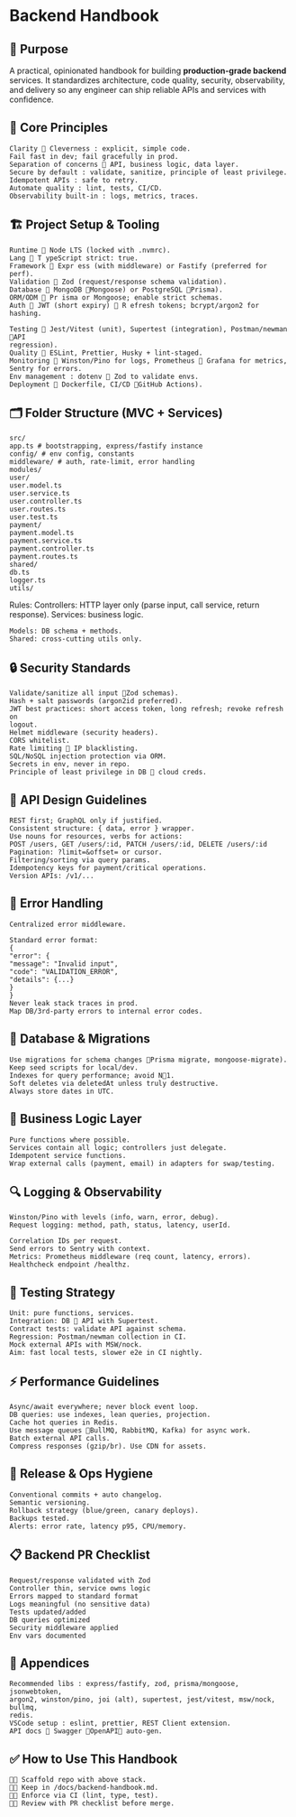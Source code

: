 # Backend Handbook

## 🎯 Purpose

A practical, opinionated handbook for building **production-grade backend**
services. It standardizes architecture, code quality, security, observability, and
delivery so any engineer can ship reliable APIs and services with confidence.

## 🧭 Core Principles

```
Clarity  Cleverness : explicit, simple code.
Fail fast in dev; fail gracefully in prod.
Separation of concerns  API, business logic, data layer.
Secure by default : validate, sanitize, principle of least privilege.
Idempotent APIs : safe to retry.
Automate quality : lint, tests, CI/CD.
Observability built-in : logs, metrics, traces.
```
## 🏗 Project Setup & Tooling

```
Runtime  Node LTS (locked with .nvmrc).
Lang  T ypeScript strict: true.
Framework  Expr ess (with middleware) or Fastify (preferred for perf).
Validation  Zod (request/response schema validation).
Database  MongoDB Mongoose) or PostgreSQL Prisma).
ORM/ODM  Pr isma or Mongoose; enable strict schemas.
Auth  JWT (short expiry)  R efresh tokens; bcrypt/argon2 for hashing.
```

```
Testing  Jest/Vitest (unit), Supertest (integration), Postman/newman API
regression).
Quality  ESLint, Prettier, Husky + lint-staged.
Monitoring  Winston/Pino for logs, Prometheus  Grafana for metrics,
Sentry for errors.
Env management : dotenv  Zod to validate envs.
Deployment  Dockerfile, CI/CD GitHub Actions).
```
## 🗂 Folder Structure (MVC + Services)

```
src/
app.ts # bootstrapping, express/fastify instance
config/ # env config, constants
middleware/ # auth, rate-limit, error handling
modules/
user/
user.model.ts
user.service.ts
user.controller.ts
user.routes.ts
user.test.ts
payment/
payment.model.ts
payment.service.ts
payment.controller.ts
payment.routes.ts
shared/
db.ts
logger.ts
utils/
```
Rules:
Controllers: HTTP layer only (parse input, call service, return response).
Services: business logic.


```
Models: DB schema + methods.
Shared: cross-cutting utils only.
```
## 🔒 Security Standards

```
Validate/sanitize all input Zod schemas).
Hash + salt passwords (argon2id preferred).
JWT best practices: short access token, long refresh; revoke refresh on
logout.
Helmet middleware (security headers).
CORS whitelist.
Rate limiting  IP blacklisting.
SQL/NoSQL injection protection via ORM.
Secrets in env, never in repo.
Principle of least privilege in DB  cloud creds.
```
## 🔗 API Design Guidelines

```
REST first; GraphQL only if justified.
Consistent structure: { data, error } wrapper.
Use nouns for resources, verbs for actions:
POST /users, GET /users/:id, PATCH /users/:id, DELETE /users/:id
Pagination: ?limit=&offset= or cursor.
Filtering/sorting via query params.
Idempotency keys for payment/critical operations.
Version APIs: /v1/...
```
## 🧯 Error Handling

```
Centralized error middleware.
```

```
Standard error format:
{
"error": {
"message": "Invalid input",
"code": "VALIDATION_ERROR",
"details": {...}
}
}
Never leak stack traces in prod.
Map DB/3rd-party errors to internal error codes.
```
## 🧩 Database & Migrations

```
Use migrations for schema changes Prisma migrate, mongoose-migrate).
Keep seed scripts for local/dev.
Indexes for query performance; avoid N1.
Soft deletes via deletedAt unless truly destructive.
Always store dates in UTC.
```
## 🧠 Business Logic Layer

```
Pure functions where possible.
Services contain all logic; controllers just delegate.
Idempotent service functions.
Wrap external calls (payment, email) in adapters for swap/testing.
```
## 🔍 Logging & Observability

```
Winston/Pino with levels (info, warn, error, debug).
Request logging: method, path, status, latency, userId.
```

```
Correlation IDs per request.
Send errors to Sentry with context.
Metrics: Prometheus middleware (req count, latency, errors).
Healthcheck endpoint /healthz.
```
## 🧪 Testing Strategy

```
Unit: pure functions, services.
Integration: DB  API with Supertest.
Contract tests: validate API against schema.
Regression: Postman/newman collection in CI.
Mock external APIs with MSW/nock.
Aim: fast local tests, slower e2e in CI nightly.
```
## ⚡ Performance Guidelines

```
Async/await everywhere; never block event loop.
DB queries: use indexes, lean queries, projection.
Cache hot queries in Redis.
Use message queues BullMQ, RabbitMQ, Kafka) for async work.
Batch external API calls.
Compress responses (gzip/br). Use CDN for assets.
```
## 🔁 Release & Ops Hygiene

```
Conventional commits + auto changelog.
Semantic versioning.
Rollback strategy (blue/green, canary deploys).
Backups tested.
Alerts: error rate, latency p95, CPU/memory.
```

## 📋 Backend PR Checklist

```
Request/response validated with Zod
Controller thin, service owns logic
Errors mapped to standard format
Logs meaningful (no sensitive data)
Tests updated/added
DB queries optimized
Security middleware applied
Env vars documented
```
## 📎 Appendices

```
Recommended libs : express/fastify, zod, prisma/mongoose, jsonwebtoken,
argon2, winston/pino, joi (alt), supertest, jest/vitest, msw/nock, bullmq,
redis.
VSCode setup : eslint, prettier, REST Client extension.
API docs  Swagger OpenAPI auto-gen.
```
## ✅ How to Use This Handbook

```
 Scaffold repo with above stack.
 Keep in /docs/backend-handbook.md.
 Enforce via CI (lint, type, test).
 Review with PR checklist before merge.
```

